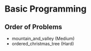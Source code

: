 # Basic Programming
## Order of Problems
- mountain_and_valley (Medium)
- ordered_christmas_tree (Hard)
